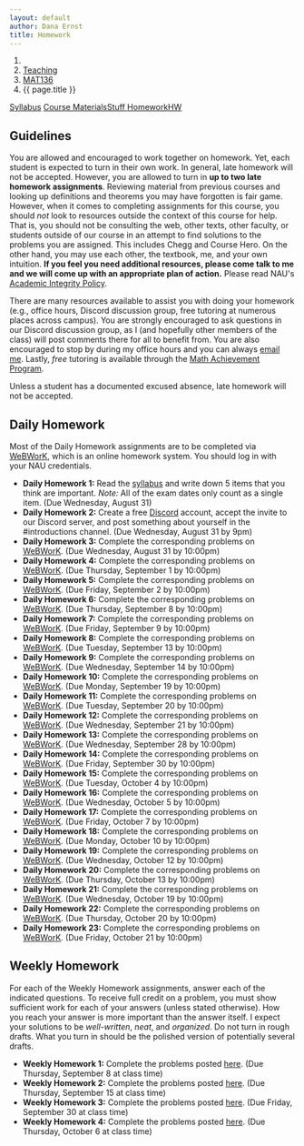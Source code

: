 ```yaml
---
layout: default
author: Dana Ernst
title: Homework
---
```


<ol class="breadcrumb">
  <li><a href="/"><i class="fa fa-home"></i></a></li>
  <li><a href="/teaching/">Teaching</a></li>
  <li><a href="/teaching/mat136f22">MAT136</a></li>
  <li class="active">{{ page.title }}</li>
</ol>

<div class="row">
<div class="col-xs-12">
<div class="btn-group btn-group-justified">
<a class="btn btn-default btn-success" href="{{site.baseurl}}/teaching/mat136f22/syllabus/">Syllabus</a>
<a class="btn btn-default btn-primary" href="{{site.baseurl}}/teaching/mat136f22/materials/">
<span class="hidden-xs">Course Materials</span><span class="visible-xs">Stuff</span>
</a>
<a class="btn btn-default btn-warning" href="{{site.baseurl}}/teaching/mat136f22/homework/">
<span class="hidden-xs">Homework</span><span class="visible-xs">HW</span>
</a>
<!-- <a class="btn btn-default btn-info" href="{{site.baseurl}}/teaching/mat136f22/journal/">Journal</a> -->
</div>
</div>
</div>

## Guidelines ##
You are allowed and encouraged to work together on homework. Yet, each student is expected to turn in their own work. In general, late homework will not be accepted. However, you are allowed to turn in **up to two late homework assignments**. Reviewing material from previous courses and looking up definitions and theorems you may have forgotten is fair game. However, when it comes to completing assignments for this course, you should *not* look to resources outside the context of this course for help.  That is, you should not be consulting the web, other texts, other faculty, or students outside of our course in an attempt to find solutions to the problems you are assigned.  This includes Chegg and Course Hero. On the other hand, you may use each other, the textbook, me, and your own intuition. **If you feel you need additional resources, please come talk to me and we will come up with an appropriate plan of action.** Please read NAU's [Academic Integrity Policy](https://www5.nau.edu/policies/Client/Details/828?whoIsLooking=Students&pertainsTo=All&sortDirection=Ascending&page=1).

There are many resources available to assist you with doing your homework (e.g., office hours, Discord discussion group, free tutoring at numerous places across campus). You are strongly encouraged to ask questions in our Discord discussion group, as I (and hopefully other members of the class) will post comments there for all to benefit from.  You are also encouraged to stop by during my office hours and you can always [email me](mailto:dana.ernst@nau.edu).  Lastly, *free* tutoring is available through the [Math Achievement Program](https://in.nau.edu/academic-success-centers/math-achievement-program/).

Unless a student has a documented excused absence, late homework will not be accepted.  

## Daily Homework ##
Most of the Daily Homework assignments are to be completed via [WeBWorK](https://webwork.math.nau.edu/), which is an online homework system. You should log in with your NAU credentials.

- **Daily Homework 1:** Read the [syllabus]({{site.baseurl}}/teaching/mat136f22/syllabus/) and write down 5 items that you think are important.  *Note:*  All of the exam dates only count as a single item. (Due Wednesday, August 31)
- **Daily Homework 2:** Create a free [Discord](http://discord.com) account, accept the invite to our Discord server, and post something about yourself in the #introductions channel. (Due Wednesday, August 31 by 9pm)
- **Daily Homework 3:** Complete the corresponding problems on [WeBWorK](https://webwork.math.nau.edu/webwork2/DErnst_136/). (Due Wednesday, August 31 by 10:00pm)
- **Daily Homework 4:** Complete the corresponding problems on [WeBWorK](https://webwork.math.nau.edu/webwork2/DErnst_136/). (Due Thursday, September 1 by 10:00pm)
- **Daily Homework 5:** Complete the corresponding problems on [WeBWorK](https://webwork.math.nau.edu/webwork2/DErnst_136/). (Due Friday, September 2 by 10:00pm)
- **Daily Homework 6:** Complete the corresponding problems on [WeBWorK](https://webwork.math.nau.edu/webwork2/DErnst_136/). (Due Thursday, September 8 by 10:00pm)
- **Daily Homework 7:** Complete the corresponding problems on [WeBWorK](https://webwork.math.nau.edu/webwork2/DErnst_136/). (Due Friday, September 9 by 10:00pm)
- **Daily Homework 8:** Complete the corresponding problems on [WeBWorK](https://webwork.math.nau.edu/webwork2/DErnst_136/). (Due Tuesday, September 13 by 10:00pm)
- **Daily Homework 9:** Complete the corresponding problems on [WeBWorK](https://webwork.math.nau.edu/webwork2/DErnst_136/). (Due Wednesday, September 14 by 10:00pm)
- **Daily Homework 10:** Complete the corresponding problems on [WeBWorK](https://webwork.math.nau.edu/webwork2/DErnst_136/). (Due Monday, September 19 by 10:00pm)
- **Daily Homework 11:** Complete the corresponding problems on [WeBWorK](https://webwork.math.nau.edu/webwork2/DErnst_136/). (Due Tuesday, September 20 by 10:00pm)
- **Daily Homework 12:** Complete the corresponding problems on [WeBWorK](https://webwork.math.nau.edu/webwork2/DErnst_136/). (Due Wednesday, September 21 by 10:00pm)
- **Daily Homework 13:** Complete the corresponding problems on [WeBWorK](https://webwork.math.nau.edu/webwork2/DErnst_136/). (Due Wednesday, September 28 by 10:00pm)
- **Daily Homework 14:** Complete the corresponding problems on [WeBWorK](https://webwork.math.nau.edu/webwork2/DErnst_136/). (Due Friday, September 30 by 10:00pm)
- **Daily Homework 15:** Complete the corresponding problems on [WeBWorK](https://webwork.math.nau.edu/webwork2/DErnst_136/). (Due Tuesday, October 4 by 10:00pm)
- **Daily Homework 16:** Complete the corresponding problems on [WeBWorK](https://webwork.math.nau.edu/webwork2/DErnst_136/). (Due Wednesday, October 5 by 10:00pm)
- **Daily Homework 17:** Complete the corresponding problems on [WeBWorK](https://webwork.math.nau.edu/webwork2/DErnst_136/). (Due Friday, October 7 by 10:00pm)
- **Daily Homework 18:** Complete the corresponding problems on [WeBWorK](https://webwork.math.nau.edu/webwork2/DErnst_136/). (Due Monday, October 10 by 10:00pm)
- **Daily Homework 19:** Complete the corresponding problems on [WeBWorK](https://webwork.math.nau.edu/webwork2/DErnst_136/). (Due Wednesday, October 12 by 10:00pm)
- **Daily Homework 20:** Complete the corresponding problems on [WeBWorK](https://webwork.math.nau.edu/webwork2/DErnst_136/). (Due Thursday, October 13 by 10:00pm)
- **Daily Homework 21:** Complete the corresponding problems on [WeBWorK](https://webwork.math.nau.edu/webwork2/DErnst_136/). (Due Wednesday, October 19 by 10:00pm)
- **Daily Homework 22:** Complete the corresponding problems on [WeBWorK](https://webwork.math.nau.edu/webwork2/DErnst_136/). (Due Thursday, October 20 by 10:00pm)
- **Daily Homework 23:** Complete the corresponding problems on [WeBWorK](https://webwork.math.nau.edu/webwork2/DErnst_136/). (Due Friday, October 21 by 10:00pm)

## Weekly Homework ##
For each of the Weekly Homework assignments, answer each of the indicated questions. To receive full credit on a problem, you must show sufficient work for each of your answers (unless stated otherwise).  How you reach your answer is more important than the answer itself. I expect your solutions to be *well-written*, *neat*, and *organized*.  Do not turn in rough drafts.  What you turn in should be the polished version of potentially several drafts.

- **Weekly Homework 1:** Complete the problems posted [here]({{site.baseurl}}/teaching/mat136f22/136Weekly1.pdf). (Due Thursday, September 8 at class time)
- **Weekly Homework 2:** Complete the problems posted [here]({{site.baseurl}}/teaching/mat136f22/136Weekly2.pdf). (Due Thursday, September 15 at class time)
- **Weekly Homework 3:** Complete the problems posted [here]({{site.baseurl}}/teaching/mat136f22/136Weekly3.pdf). (Due Friday, September 30 at class time)
- **Weekly Homework 4:** Complete the problems posted [here]({{site.baseurl}}/teaching/mat136f22/136Weekly4.pdf). (Due Thursday, October 6 at class time)
